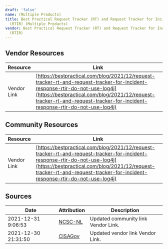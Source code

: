 ```yaml
---
draft: 'false'
name: (Multiple Products)
title: Best Practical Request Tracker (RT) and Request Tracker for Incident Response
  (RTIR) (Multiple Products)
vendor: Best Practical Request Tracker (RT) and Request Tracker for Incident Response
  (RTIR)
---
```


## Vendor Resources
| Resource | Link |
| --- | --- |
| Vendor Link | [https://bestpractical.com/blog/2021/12/request-tracker-rt-and-request-tracker-for-incident-response-rtir-do-not-use-log4j](https://bestpractical.com/blog/2021/12/request-tracker-rt-and-request-tracker-for-incident-response-rtir-do-not-use-log4j) |

## Community Resources
| Resource | Link |
| --- | --- |
| Vendor Link | [https://bestpractical.com/blog/2021/12/request-tracker-rt-and-request-tracker-for-incident-response-rtir-do-not-use-log4j](https://bestpractical.com/blog/2021/12/request-tracker-rt-and-request-tracker-for-incident-response-rtir-do-not-use-log4j) |


## Sources
| Date | Attribution | Description |
| --- | --- | --- |
| 2021-12-31 9:06:53 | [NCSC-NL](https://github.com/NCSC-NL/log4shell/blob/main/software/README.md) | Updated community link Vendor Link.  |
| 2021-12-30 21:31:50 | [CISAGov](https://raw.githubusercontent.com/cisagov/log4j-affected-db/develop/README.md) | Updated vendor link Vendor Link.  |
